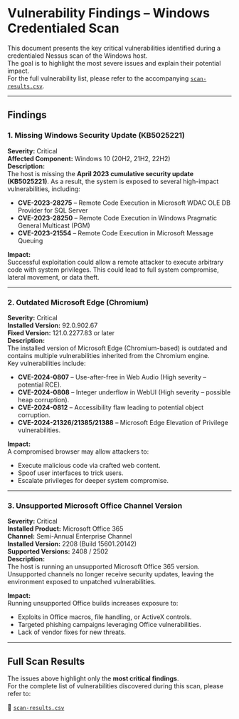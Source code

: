 # Vulnerability Findings – Windows Credentialed Scan

This document presents the key critical vulnerabilities identified during a credentialed Nessus scan of the Windows host.  
The goal is to highlight the most severe issues and explain their potential impact.  
For the full vulnerability list, please refer to the accompanying [`scan-results.csv`](../reports/windows_credential_scan.csv).

---

## Findings

### 1. Missing Windows Security Update (KB5025221)

**Severity:** Critical  
**Affected Component:** Windows 10 (20H2, 21H2, 22H2)  
**Description:**  
The host is missing the **April 2023 cumulative security update (KB5025221)**. As a result, the system is exposed to several high-impact vulnerabilities, including:

- **CVE-2023-28275** – Remote Code Execution in Microsoft WDAC OLE DB Provider for SQL Server  
- **CVE-2023-28250** – Remote Code Execution in Windows Pragmatic General Multicast (PGM)  
- **CVE-2023-21554** – Remote Code Execution in Microsoft Message Queuing  

**Impact:**  
Successful exploitation could allow a remote attacker to execute arbitrary code with system privileges. This could lead to full system compromise, lateral movement, or data theft.  

---

### 2. Outdated Microsoft Edge (Chromium)

**Severity:** Critical  
**Installed Version:** 92.0.902.67  
**Fixed Version:** 121.0.2277.83 or later  
**Description:**  
The installed version of Microsoft Edge (Chromium-based) is outdated and contains multiple vulnerabilities inherited from the Chromium engine.  
Key vulnerabilities include:  

- **CVE-2024-0807** – Use-after-free in Web Audio (High severity – potential RCE).  
- **CVE-2024-0808** – Integer underflow in WebUI (High severity – possible heap corruption).  
- **CVE-2024-0812** – Accessibility flaw leading to potential object corruption.  
- **CVE-2024-21326/21385/21388** – Microsoft Edge Elevation of Privilege vulnerabilities.  

**Impact:**  
A compromised browser may allow attackers to:  
- Execute malicious code via crafted web content.  
- Spoof user interfaces to trick users.  
- Escalate privileges for deeper system compromise.  

---

### 3. Unsupported Microsoft Office Channel Version

**Severity:** Critical  
**Installed Product:** Microsoft Office 365  
**Channel:** Semi-Annual Enterprise Channel  
**Installed Version:** 2208 (Build 15601.20142)  
**Supported Versions:** 2408 / 2502  
**Description:**  
The host is running an unsupported Microsoft Office 365 version. Unsupported channels no longer receive security updates, leaving the environment exposed to unpatched vulnerabilities.  

**Impact:**  
Running unsupported Office builds increases exposure to:  
- Exploits in Office macros, file handling, or ActiveX controls.  
- Targeted phishing campaigns leveraging Office vulnerabilities.  
- Lack of vendor fixes for new threats.  

---

## Full Scan Results

The issues above highlight only the **most critical findings**.  
For the complete list of vulnerabilities discovered during this scan, please refer to:  

📄 [`scan-results.csv`](../reports/windows_credential_scan.csv)  


